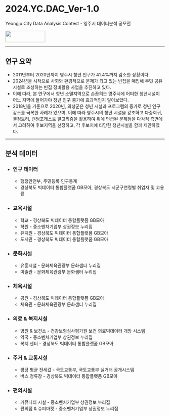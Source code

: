 # 2024.YC.DAC_Ver-1.0
Yeongju City Data Analysis Contest - 영주시 데이터분석 공모전

<img src="https://img.shields.io/badge/#276DC3?style=for-the-badge&logo=r&logoColor=white" width="126" height="36" />

-----
## 연구 요약
- 2011년부터 2020년까지 영주시 청년 인구가 41.4%까지 감소한 상황이다.
- 2024년을 시작으로 사회와 환경적으로 문제가 되고 있는 빈집을 매입해 주민 공유시설로 조성하는 빈집 정비활용 사업을 추진하고 있다. 
- 이에 따라, 본 연구에서 청년 소멸지역으로 손꼽히는 영주시에 어떠한 청년시설이 어느 지역에 들어가야 청년 인구 증가에 효과적인지 알아보았다. 
- 2018년을 기준으로 2020년, 의성군은 청년 시설과 프로그램의 증가로 청년 인구 감소를 극복한 사례가 있으며, 이에 따라 영주시의 청년 시설을 강조하고 다중회귀, 결정트리, 랜덤포레스트 알고리즘을 활용하여 위에 언급된 문제점을 다각적 측면에서 고려하여 후보지역을 선정하고, 각 후보지에 타당한 청년시설을 함께 제안하였다.

-----

## 분석 데이터

- ### 인구 데이터
  - 행정안전부, 주민등록 인구통계
  - 경상북도 빅데이터 통합플랫폼 GB모아, 경상북도 시군구연령별 취업자 및 고용률
  
- ### 교육시설
  - 학교 - 경상북도 빅데이터 통합플랫폼 GB모아
  - 학원 - 중소벤처기업부 상권정보 누리집
  - 유치원 - 경상북도 빅데이터 통합플랫폼 GB모아
  - 도서관 - 경상북도 빅데이터 통합플랫폼 GB모아
 
- ### 문화시설
  - 유흥시설 - 문화체육관광부 문화샘터 누리집
  - 미술관 - 문화체육관광부 문화샘터 누리집

- ### 체육시설
  - 공원 - 경상북도 빅데이터 통합플랫폼 GB모아
  - 체육관 - 문화체육관광부 문화샘터 누리집
 
- ### 의료 & 복지시설
  - 병원 & 보건소 - 건강보험심사평가원 보건 의료빅데이터 개방 시스템
  - 약국 - 중소벤처기업부 상권정보 누리집
  - 복지 센터 - 경상북도 빅데이터 통합플랫폼 GB모아
 
- ### 주거 & 교통시설
  - 평당 평균 전세값 - 국토교통부, 국토교통부 실거래 공개시스템
  - 버스 정류장 - 경상북도 빅데이터 통합플랫폼 GB모아
 
- ### 편의시설
  - 커뮤니티 시설 - 중소벤처기업부 상권정보 누리집
  - 편의점 & 슈퍼마켓 - 중소벤처기업부 상권정보 누리집


